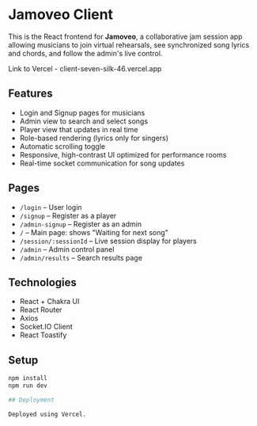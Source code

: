 # Jamoveo Client

This is the React frontend for **Jamoveo**, a collaborative jam session app allowing musicians to join virtual rehearsals, see synchronized song lyrics and chords, and follow the admin's live control.

Link to Vercel - client-seven-silk-46.vercel.app

## Features

- Login and Signup pages for musicians
- Admin view to search and select songs
- Player view that updates in real time
- Role-based rendering (lyrics only for singers)
- Automatic scrolling toggle
- Responsive, high-contrast UI optimized for performance rooms
- Real-time socket communication for song updates

## Pages

- `/login` – User login
- `/signup` – Register as a player
- `/admin-signup` – Register as an admin
- `/` – Main page: shows "Waiting for next song"
- `/session/:sessionId` – Live session display for players
- `/admin` – Admin control panel
- `/admin/results` – Search results page

## Technologies

- React + Chakra UI
- React Router
- Axios
- Socket.IO Client
- React Toastify

## Setup

```bash
npm install
npm run dev

## Deployment

Deployed using Vercel.
